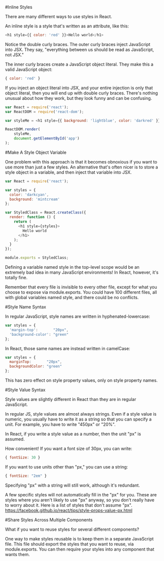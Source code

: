 #Inline Styles

There are many different ways to use styles in React.

An inline style is a style that's written as an attribute, like this:
```js
<h1 style={{ color: 'red' }}>Hello world</h1>
```
Notice the double curly braces. The outer curly braces inject JavaScript into JSX. They say, "everything between us should be read as JavaScript, not JSX."

The inner curly braces create a JavaScript object literal. They make this a valid JavaScript object:
```js
{ color: 'red' }
```
If you inject an object literal into JSX, and your entire injection is only that object literal, then you will end up with double curly braces. There's nothing unusual about how they work, but they look funny and can be confusing.

```js
var React = require('react');
var ReactDOM = require('react-dom');

var styleMe = <h1 style={{ background: 'lightblue', color: 'darkred' }}>Please style me!  I am so bland!</h1>;

ReactDOM.render(
	styleMe,
	document.getElementById('app')
);
```
#Make A Style Object Variable

One problem with this approach is that it becomes obnoxious if you want to use more than just a few styles. An alternative that's often nicer is to store a style object in a variable, and then inject that variable into JSX.
```js
var React = require('react');

var styles = {
  color: 'darkcyan',
  background: 'mintcream'
};

var StyledClass = React.createClass({
  render: function () {
    return (
      <h1 style={styles}>
        Hello world
      </h1>
    );
  }
});

module.exports = StyledClass;
```
Defining a variable named style in the top-level scope would be an extremely bad idea in many JavaScript environments! In React, however, it's totally fine.

Remember that every file is invisible to every other file, except for what you choose to expose via module.exports. You could have 100 different files, all with global variables named style, and there could be no conflicts.

#Style Name Syntax

In regular JavaScript, style names are written in hyphenated-lowercase:
```js
var styles = {
  'margin-top':       "20px",
  'background-color': "green"
};
```
In React, those same names are instead written in camelCase:
```js
var styles = {
  marginTop:       "20px",
  backgroundColor: "green"
};
```
This has zero effect on style property values, only on style property names.

#Style Value Syntax

Style values are slightly different in React than they are in regular JavaScript.

In regular JS, style values are almost always strings. Even if a style value is numeric, you usually have to write it as a string so that you can specify a unit. For example, you have to write "450px" or "20%".

In React, if you write a style value as a number, then the unit "px" is assumed.

How convenient! If you want a font size of 30px, you can write:
```js
{ fontSize: 30 }
```
If you want to use units other than "px," you can use a string:
```js
{ fontSize: "2em" }
```
Specifying "px" with a string will still work, although it's redundant.

A few specific styles will not automatically fill in the "px" for you. These are styles where you aren't likely to use "px" anyway, so you don't really have to worry about it. Here is a list of styles that don't assume "px". https://facebook.github.io/react/tips/style-props-value-px.html

#Share Styles Across Multiple Components

What if you want to reuse styles for several different components?

One way to make styles reusable is to keep them in a separate JavaScript file. This file should export the styles that you want to reuse, via module.exports. You can then require your styles into any component that wants them.

